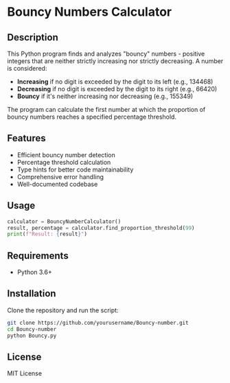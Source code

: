 # Bouncy Numbers Calculator

## Description
This Python program finds and analyzes "bouncy" numbers - positive integers that are neither strictly increasing nor strictly decreasing. A number is considered:
- **Increasing** if no digit is exceeded by the digit to its left (e.g., 134468)
- **Decreasing** if no digit is exceeded by the digit to its right (e.g., 66420)
- **Bouncy** if it's neither increasing nor decreasing (e.g., 155349)

The program can calculate the first number at which the proportion of bouncy numbers reaches a specified percentage threshold.

## Features
- Efficient bouncy number detection
- Percentage threshold calculation
- Type hints for better code maintainability
- Comprehensive error handling
- Well-documented codebase

## Usage
```python
calculator = BouncyNumberCalculator()
result, percentage = calculator.find_proportion_threshold(99)
print(f"Result: {result}")
```

## Requirements
- Python 3.6+

## Installation
Clone the repository and run the script:
```bash
git clone https://github.com/yourusername/Bouncy-number.git
cd Bouncy-number
python Bouncy.py
```

## License
MIT License
